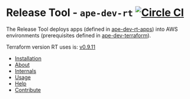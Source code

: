 # Release Tool - `ape-dev-rt` [![Circle CI](https://circleci.com/gh/TimeIncOSS/ape-dev-rt/tree/master.svg?style=svg&circle-token=574cbecafc9b1fdd09ecb49fdf007ca5b65721d3)](https://circleci.com/gh/TimeIncOSS/ape-dev-rt/tree/master)

The Release Tool deploys apps (defined in [ape-dev-rt-apps](https://github.com/TimeIncOSS/ape-dev-rt-apps)) into AWS environments (prerequisites defined in [ape-dev-terraform](https://github.com/TimeIncOSS/ape-dev-terraform)).

Terraform version RT uses is: [v0.9.11](https://github.com/hashicorp/terraform/tree/v0.9.11/website/source/docs/)

- [Installation](docs/install.md)
- [About](docs/about.md)
- [Internals](docs/internals.md)
- [Usage](docs/usage.md)
- [Help](docs/help.md)
- [Contribute](docs/contribute.md)
